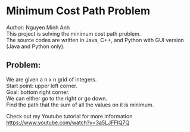 # Minimum Cost Path Problem
*Author*: Nguyen Minh Anh  
This project is solving the minimum cost path problem.  
The source codes are written in Java, C++, and Python with GUI version (Java and Python only).  

## Problem:
We are given a n x n grid of integers.  
Start point: upper left corner.  
Goal: bottom right corner.  
We can either go to the right or go down.  
Find the path that the sum of all the values on it is minimum.  

Check out my Youtube tutorial for more information  
https://www.youtube.com/watch?v=3a5LJFFIQ7Q
